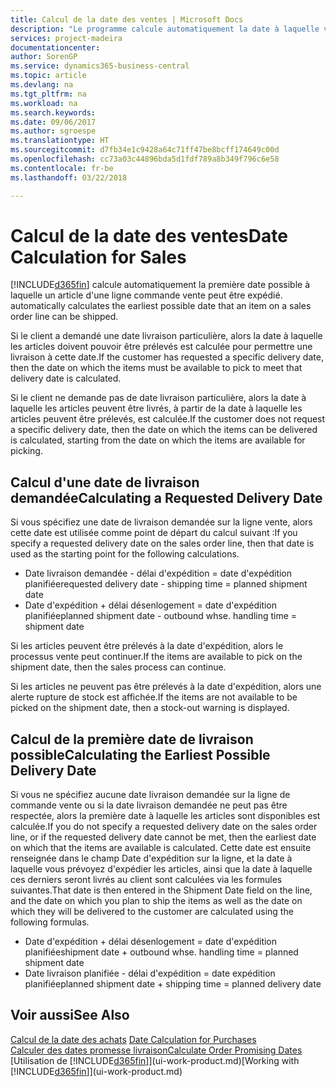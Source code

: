 ```yaml
---
title: Calcul de la date des ventes | Microsoft Docs
description: "Le programme calcule automatiquement la date à laquelle vous devez commander un article pour l'avoir en stock à une certaine date. Il s'agit de la date à laquelle des articles commandés à une date donnée devraient être disponibles pour le prélèvement."
services: project-madeira
documentationcenter: 
author: SorenGP
ms.service: dynamics365-business-central
ms.topic: article
ms.devlang: na
ms.tgt_pltfrm: na
ms.workload: na
ms.search.keywords: 
ms.date: 09/06/2017
ms.author: sgroespe
ms.translationtype: HT
ms.sourcegitcommit: d7fb34e1c9428a64c71ff47be8bcff174649c00d
ms.openlocfilehash: cc73a03c44896bda5d1fdf789a8b349f796c6e58
ms.contentlocale: fr-be
ms.lasthandoff: 03/22/2018

---
```

# <a name="date-calculation-for-sales"></a><span data-ttu-id="4f00a-104">Calcul de la date des ventes</span><span class="sxs-lookup"><span data-stu-id="4f00a-104">Date Calculation for Sales</span></span>
[!INCLUDE[d365fin](includes/d365fin_md.md)]<span data-ttu-id="4f00a-105"> calcule automatiquement la première date possible à laquelle un article d'une ligne commande vente peut être expédié.</span><span class="sxs-lookup"><span data-stu-id="4f00a-105"> automatically calculates the earliest possible date that an item on a sales order line can be shipped.</span></span>

<span data-ttu-id="4f00a-106">Si le client a demandé une date livraison particulière, alors la date à laquelle les articles doivent pouvoir être prélevés est calculée pour permettre une livraison à cette date.</span><span class="sxs-lookup"><span data-stu-id="4f00a-106">If the customer has requested a specific delivery date, then the date on which the items must be available to pick to meet that delivery date is calculated.</span></span>

<span data-ttu-id="4f00a-107">Si le client ne demande pas de date livraison particulière, alors la date à laquelle les articles peuvent être livrés, à partir de la date à laquelle les articles peuvent être prélevés, est calculée.</span><span class="sxs-lookup"><span data-stu-id="4f00a-107">If the customer does not request a specific delivery date, then the date on which the items can be delivered is calculated, starting from the date on which the items are available for picking.</span></span>

## <a name="calculating-a-requested-delivery-date"></a><span data-ttu-id="4f00a-108">Calcul d'une date de livraison demandée</span><span class="sxs-lookup"><span data-stu-id="4f00a-108">Calculating a Requested Delivery Date</span></span>
<span data-ttu-id="4f00a-109">Si vous spécifiez une date de livraison demandée sur la ligne vente, alors cette date est utilisée comme point de départ du calcul suivant :</span><span class="sxs-lookup"><span data-stu-id="4f00a-109">If you specify a requested delivery date on the sales order line, then that date is used as the starting point for the following calculations.</span></span>

- <span data-ttu-id="4f00a-110">Date livraison demandée - délai d'expédition = date d'expédition planifiée</span><span class="sxs-lookup"><span data-stu-id="4f00a-110">requested delivery date - shipping time = planned shipment date</span></span>
- <span data-ttu-id="4f00a-111">Date d'expédition + délai désenlogement = date d'expédition planifiée</span><span class="sxs-lookup"><span data-stu-id="4f00a-111">planned shipment date - outbound whse. handling time = shipment date</span></span>

<span data-ttu-id="4f00a-112">Si les articles peuvent être prélevés à la date d'expédition, alors le processus vente peut continuer.</span><span class="sxs-lookup"><span data-stu-id="4f00a-112">If the items are available to pick on the shipment date, then the sales process can continue.</span></span>

<span data-ttu-id="4f00a-113">Si les articles ne peuvent pas être prélevés à la date d'expédition, alors une alerte rupture de stock est affichée.</span><span class="sxs-lookup"><span data-stu-id="4f00a-113">If the items are not available to be picked on the shipment date, then a stock-out warning is displayed.</span></span>

## <a name="calculating-the-earliest-possible-delivery-date"></a><span data-ttu-id="4f00a-114">Calcul de la première date de livraison possible</span><span class="sxs-lookup"><span data-stu-id="4f00a-114">Calculating the Earliest Possible Delivery Date</span></span>
<span data-ttu-id="4f00a-115">Si vous ne spécifiez aucune date livraison demandée sur la ligne de commande vente ou si la date livraison demandée ne peut pas être respectée, alors la première date à laquelle les articles sont disponibles est calculée.</span><span class="sxs-lookup"><span data-stu-id="4f00a-115">If you do not specify a requested delivery date on the sales order line, or if the requested delivery date cannot be met, then the earliest date on which that the items are available is calculated.</span></span> <span data-ttu-id="4f00a-116">Cette date est ensuite renseignée dans le champ Date d'expédition sur la ligne, et la date à laquelle vous prévoyez d'expédier les articles, ainsi que la date à laquelle ces derniers seront livrés au client sont calculées via les formules suivantes.</span><span class="sxs-lookup"><span data-stu-id="4f00a-116">That date is then entered in the Shipment Date field on the line, and the date on which you plan to ship the items as well as the date on which they will be delivered to the customer are calculated using the following formulas.</span></span>

- <span data-ttu-id="4f00a-117">Date d'expédition + délai désenlogement = date d'expédition planifiée</span><span class="sxs-lookup"><span data-stu-id="4f00a-117">shipment date + outbound whse. handling time = planned shipment date</span></span>
- <span data-ttu-id="4f00a-118">Date livraison planifiée - délai d'expédition = date expédition planifiée</span><span class="sxs-lookup"><span data-stu-id="4f00a-118">planned shipment date + shipping time = planned delivery date</span></span>


## <a name="see-also"></a><span data-ttu-id="4f00a-119">Voir aussi</span><span class="sxs-lookup"><span data-stu-id="4f00a-119">See Also</span></span>  
 <span data-ttu-id="4f00a-120">[Calcul de la date des achats](purchasing-date-calculation-for-purchases.md) </span><span class="sxs-lookup"><span data-stu-id="4f00a-120">[Date Calculation for Purchases](purchasing-date-calculation-for-purchases.md) </span></span>  
 [<span data-ttu-id="4f00a-121">Calculer des dates promesse livraison</span><span class="sxs-lookup"><span data-stu-id="4f00a-121">Calculate Order Promising Dates</span></span>](sales-how-to-calculate-order-promising-dates.md)  
 <span data-ttu-id="4f00a-122">[Utilisation de [!INCLUDE[d365fin](includes/d365fin_md.md)]](ui-work-product.md)</span><span class="sxs-lookup"><span data-stu-id="4f00a-122">[Working with [!INCLUDE[d365fin](includes/d365fin_md.md)]](ui-work-product.md)</span></span>

